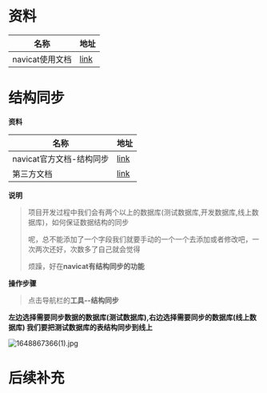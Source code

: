 # 资料

| 名称            | 地址                                                         |
| --------------- | ------------------------------------------------------------ |
| navicat使用文档 | [link](http://www.navicat.com.cn/manual/online_manual/cn/navicat/win_manual/index.html) |



#  结构同步

**资料**

| 名称                     | 地址                                                         |
| ------------------------ | ------------------------------------------------------------ |
| navicat官方文档-结构同步 | [link](http://www.navicat.com.cn/manual/online_manual/cn/navicat/win_manual/index.html#/structure_sync) |
| 第三方文档               | [link](https://max.book118.com/html/2021/0610/5224313213003241.shtm) |

**说明**

> 项目开发过程中我们会有两个以上的数据库(测试数据库,开发数据库,线上数据库)，如何保证数据结构的同步
>
> 呢，总不能添加了一个字段我们就要手动的一个一个去添加或者修改吧，一次两次还好，次数多了自己就会觉得
>
> 烦躁，好在**navicat有结构同步的功能**

**操作步骤**

> 点击导航栏的**工具--结构同步** 

**左边选择需要同步数据的数据库(测试数据库),右边选择需要同步的数据库(线上数据库)  我们要把测试数据库的表结构同步到线上**

![1648867366(1).jpg](https://s2.loli.net/2022/04/02/ZXVQdekJB5wLTr1.png)

# 后续补充